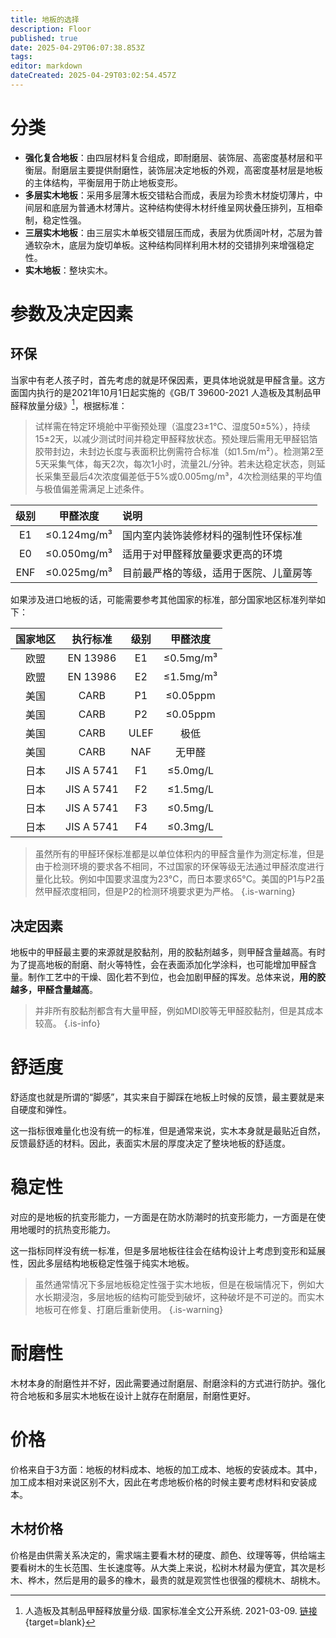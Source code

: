 ```yaml
---
title: 地板的选择
description: Floor
published: true
date: 2025-04-29T06:07:38.853Z
tags: 
editor: markdown
dateCreated: 2025-04-29T03:02:54.457Z
---
```


# 分类
- **强化复合地板**：由四层材料复合组成，即耐磨层、装饰层、高密度基材层和平衡层。耐磨层主要提供耐磨性，装饰层决定地板的外观，高密度基材层是地板的主体结构，平衡层用于防止地板变形。
- **多层实木地板**：采用多层薄木板交错粘合而成，表层为珍贵木材旋切薄片，中间层和底层为普通木材薄片。这种结构使得木材纤维呈网状叠压排列，互相牵制，稳定性强。
- **三层实木地板**：由三层实木单板交错层压而成，表层为优质阔叶材，芯层为普通软杂木，底层为旋切单板。这种结构同样利用木材的交错排列来增强稳定性。
- **实木地板**：整块实木。

# 参数及决定因素
## 环保
当家中有老人孩子时，首先考虑的就是环保因素，更具体地说就是甲醛含量。这方面国内执行的是2021年10月1日起实施的《GB/T 39600-2021 人造板及其制品甲醛释放量分级》[^1]，根据标准：
> 试样需在特定环境舱中平衡预处理（温度23±1℃、湿度50±5%），持续15±2天，以减少测试时间并稳定甲醛释放状态。预处理后需用无甲醛铝箔胶带封边，未封边长度与表面积比例需符合标准（如1.5m/m²）。检测第2至5天采集气体，每天2次，每次1小时，流量2L/分钟。若未达稳定状态，则延长采集至最后4次浓度偏差低于5%或0.005mg/m³，4次检测结果的平均值与极值偏差需满足上述条件。

|级别|甲醛浓度|说明|
|:----:|:----:|:----|
|E1|≤0.124mg/m³|国内室内装饰装修材料的强制性环保标准|
|E0|≤0.050mg/m³|适用于对甲醛释放量要求更高的环境|
|ENF|≤0.025mg/m³|目前最严格的等级，适用于医院、儿童房等|

如果涉及进口地板的话，可能需要参考其他国家的标准，部分国家地区标准列举如下：

|国家地区|执行标准|级别|甲醛浓度|
|:----:|:----:|:----:|:----:|
|欧盟|EN 13986|E1|≤0.5mg/m³|
|欧盟|EN 13986|E2|≤1.5mg/m³|
|美国|CARB|P1|≤0.05ppm|
|美国|CARB|P2|≤0.05ppm|
|美国|CARB|ULEF|极低|
|美国|CARB|NAF|无甲醛|
|日本|JIS A 5741|F1|≤5.0mg/L|
|日本|JIS A 5741|F2|≤1.5mg/L|
|日本|JIS A 5741|F3|≤0.5mg/L|
|日本|JIS A 5741|F4|≤0.3mg/L|

> 虽然所有的甲醛环保标准都是以单位体积内的甲醛含量作为测定标准，但是由于检测环境的要求各不相同，不过国家的环保等级无法通过甲醛浓度进行量化比较。例如中国要求温度为23°C，而日本要求65°C。美国的P1与P2虽然甲醛浓度相同，但是P2的检测环境要求更为严格。
{.is-warning}

## 决定因素
地板中的甲醛最主要的来源就是胶黏剂，用的胶黏剂越多，则甲醛含量越高。有时为了提高地板的耐磨、耐火等特性，会在表面添加化学涂料，也可能增加甲醛含量。制作工艺中的干燥、固化若不到位，也会加剧甲醛的挥发。总体来说，**用的胶越多，甲醛含量越高**。

> 并非所有胶黏剂都含有大量甲醛，例如MDI胶等无甲醛胶黏剂，但是其成本较高。
{.is-info}

# 舒适度
舒适度也就是所谓的“脚感”，其实来自于脚踩在地板上时候的反馈，最主要就是来自硬度和弹性。

这一指标很难量化也没有统一的标准，但是通常来说，实木本身就是最贴近自然，反馈最舒适的材料。因此，表面实木层的厚度决定了整块地板的舒适度。

# 稳定性
对应的是地板的抗变形能力，一方面是在防水防潮时的抗变形能力，一方面是在使用地暖时的抗热变形能力。

这一指标同样没有统一标准，但是多层地板往往会在结构设计上考虑到变形和延展性，因此多层结构地板稳定性强于纯实木地板。

> 虽然通常情况下多层地板稳定性强于实木地板，但是在极端情况下，例如大水长期浸泡，多层地板的结构可能受到破坏，这种破坏是不可逆的。而实木地板可在修复、打磨后重新使用。
{.is-warning}

# 耐磨性
木材本身的耐磨性并不好，因此需要通过耐磨层、耐磨涂料的方式进行防护。强化符合地板和多层实木地板在设计上就存在耐磨层，耐磨性更好。

# 价格
价格来自于3方面：地板的材料成本、地板的加工成本、地板的安装成本。其中，加工成本相对来说区别不大，因此在考虑地板价格的时候主要考虑材料和安装成本。

## 木材价格
价格是由供需关系决定的，需求端主要看木材的硬度、颜色、纹理等等，供给端主要看树木的生长范围、生长速度等。从大类上来说，松树木材最为便宜，其次是杉木、桦木，然后是用的最多的橡木，最贵的就是观赏性也很强的樱桃木、胡桃木。




[^1]: 人造板及其制品甲醛释放量分级. 国家标准全文公开系统. 2021-03-09. [链接](https://openstd.samr.gov.cn/bzgk/gb/newGbInfo?hcno=F5BCAEB886FB1417F12395B61AFDB178){target=blank}